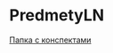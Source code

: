 # PredmetyLN
[Папка с конспектами](https://drive.google.com/drive/folders/1-3CklMF6GTIPydXZA-zVH5KEaIriJX6-?usp=drive_link)
